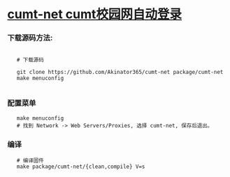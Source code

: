 
[cumt-net cumt校园网自动登录 ](https://github.com/Akinator365/cumt-net)
======================

### 下载源码方法:

 ```Brach
 
    # 下载源码
	
    git clone https://github.com/Akinator365/cumt-net package/cumt-net
    make menuconfig
	
 ``` 
### 配置菜单

 ```Brach
    make menuconfig
	# 找到 Network -> Web Servers/Proxies, 选择 cumt-net, 保存后退出。
 ``` 
 
### 编译

 ```Brach 
    # 编译固件
    make package/cumt-net/{clean,compile} V=s
 ```